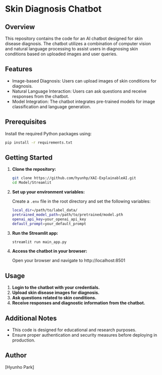 # Skin Diagnosis Chatbot

## Overview

This repository contains the code for an AI chatbot designed for skin disease diagnosis. The chatbot utilizes a combination of computer vision and natural language processing to assist users in diagnosing skin conditions based on uploaded images and user queries.

## Features

- Image-based Diagnosis: Users can upload images of skin conditions for diagnosis.
- Natural Language Interaction: Users can ask questions and receive responses from the chatbot.
- Model Integration: The chatbot integrates pre-trained models for image classification and language generation.

## Prerequisites

Install the required Python packages using:

```bash
pip install -r requirements.txt
```

## Getting Started

1. **Clone the repository:**

    ```bash
    git clone https://github.com/hyunhp/XAI-ExplainableAI.git
    cd Model/Streamlit
    ```

2. **Set up your environment variables:**

    Create a `.env` file in the root directory and set the following variables:

    ```bash
    local_dir=/path/to/label_data/
    pretrained_model_path=/path/to/pretrained/model.pth
    openai_api_key=your_openai_api_key
    default_prompt=your_default_prompt
    ```

3. **Run the Streamlit app:**

    ```bash
    streamlit run main_app.py
    ```

4. **Access the chatbot in your browser:**

    Open your browser and navigate to http://localhost:8501

## Usage

1. **Login to the chatbot with your credentials.**
2. **Upload skin disease images for diagnosis.**
3. **Ask questions related to skin conditions.**
4. **Receive responses and diagnostic information from the chatbot.**

## Additional Notes

- This code is designed for educational and research purposes.
- Ensure proper authentication and security measures before deploying in production.

## Author

[Hyunho Park]

